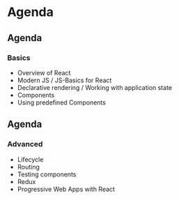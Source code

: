 # Agenda

## Agenda

### Basics

- Overview of React
- Modern JS / JS-Basics for React
- Declarative rendering / Working with application state
- Components
- Using predefined Components

## Agenda

### Advanced

- Lifecycle
- Routing
- Testing components
- Redux
- Progressive Web Apps with React
